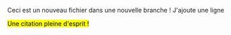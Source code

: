 Ceci est un nouveau fichier dans une nouvelle branche !
J'ajoute une ligne

<mark>Une citation pleine d'esprit !</mark>
